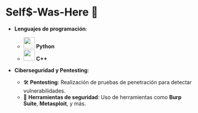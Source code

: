 # Self$-Was-Here 👋

- **Lenguajes de programación**:
  - <img src="https://upload.wikimedia.org/wikipedia/commons/thumb/c/c3/Python-logo-notext.svg/512px-Python-logo-notext.svg.png" width="30" /> **Python**
  - <img src="https://upload.wikimedia.org/wikipedia/commons/thumb/1/18/ISO_C%2B%2B_Logo.svg/1200px-ISO_C%2B%2B_Logo.svg.png" width="30" /> **C++**

- **Ciberseguridad y Pentesting**:
  - 🛠️ **Pentesting**: Realización de pruebas de penetración para detectar vulnerabilidades.
  - 🔐 **Herramientas de seguridad**: Uso de herramientas como **Burp Suite**, **Metasploit**, y más.
